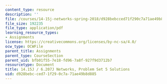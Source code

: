 ```yaml
---
content_type: resource
description: ''
file: /courses/14-15j-networks-spring-2018/d928bebcced71f290c7a71ae49b8d885_MIT14_15JS18_sol5.pdf
file_size: 192235
file_type: application/pdf
learning_resource_types:
- Assignments
license: https://creativecommons.org/licenses/by-nc-sa/4.0/
ocw_type: OCWFile
parent_title: Assignments
parent_type: CourseSection
parent_uid: bfb01f55-7e18-fd96-7a8f-927f9d3712b7
resourcetype: Document
title: 14.15J / 6.207J Networks, Problem Set 5 Solutions
uid: d928bebc-ced7-1f29-0c7a-71ae49b8d885
---
```

